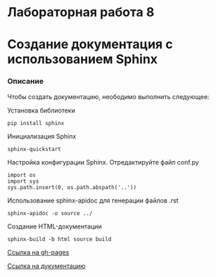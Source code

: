 # Лабораторная работа 8
# Создание документация с использованием Sphinx

### Описание
Чтобы создать документацию, неободимо выполнить следующее:

Установка библиотеки
```
pip install sphinx
```
Инициализация Sphinx
```
sphinx-quickstart
```
Настройка конфигурации Sphinx. Отредактируйте файл conf.py
```
import os
import sys
sys.path.insert(0, os.path.abspath('..'))
```
Использование sphinx-apidoc для генерации файлов .rst
```
sphinx-apidoc -o source ../
```
Создание HTML-документации
```
sphinx-build -b html source build
```

[Ссылка на gh-pages]("https://nestessia.github.io/rgpu_6sem/")

[Ссылка на дукументацию]("https://github.com/nestessia/rgpu_6sem/tree/docs")